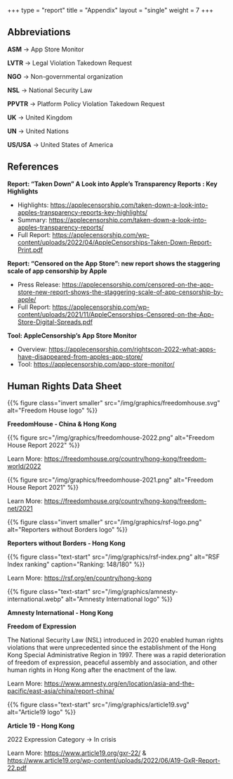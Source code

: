 +++
type = "report"
title = "Appendix"
layout = "single"
weight = 7
+++

## Abbreviations

**ASM** -> App Store Monitor

**LVTR** -> Legal Violation Takedown Request

**NGO** -> Non-governmental organization

**NSL** -> National Security Law

**PPVTR** -> Platform Policy Violation Takedown Request

**UK** -> United Kingdom

**UN** -> United Nations

**US/USA** -> United States of America

## References

**Report: “Taken Down” A Look into Apple’s Transparency Reports : Key Highlights**

- Highlights: https://applecensorship.com/taken-down-a-look-into-apples-transparency-reports-key-highlights/
- Summary: https://applecensorship.com/taken-down-a-look-into-apples-transparency-reports/
- Full Report: https://applecensorship.com/wp-content/uploads/2022/04/AppleCensorships-Taken-Down-Report-Print.pdf

**Report: “Censored on the App Store”: new report shows the staggering scale of app censorship by Apple**

- Press Release: https://applecensorship.com/censored-on-the-app-store-new-report-shows-the-staggering-scale-of-app-censorship-by-apple/
- Full Report: https://applecensorship.com/wp-content/uploads/2021/11/AppleCensorships-Censored-on-the-App-Store-Digital-Spreads.pdf

**Tool: AppleCensorship’s App Store Monitor**

- Overview: https://applecensorship.com/rightscon-2022-what-apps-have-disappeared-from-apples-app-store/
- Tool: https://applecensorship.com/app-store-monitor/


## Human Rights Data Sheet

{{% figure class="invert smaller" src="/img/graphics/freedomhouse.svg" alt="Freedom House logo" %}}

**FreedomHouse - China & Hong Kong**

{{% figure src="/img/graphics/freedomhouse-2022.png" alt="Freedom House Report 2022" %}}

Learn More: https://freedomhouse.org/country/hong-kong/freedom-world/2022

{{% figure src="/img/graphics/freedomhouse-2021.png" alt="Freedom House Report 2021" %}}

Learn More: https://freedomhouse.org/country/hong-kong/freedom-net/2021

{{% figure class="invert smaller" src="/img/graphics/rsf-logo.png" alt="Reporters without Borders logo" %}}

**Reporters without Borders - Hong Kong**

{{% figure class="text-start" src="/img/graphics/rsf-index.png" alt="RSF Index ranking" caption="Ranking: 148/180" %}}

Learn More: https://rsf.org/en/country/hong-kong

{{% figure class="text-start" src="/img/graphics/amnesty-international.webp" alt="Amnesty International logo" %}}

**Amnesty International - Hong Kong**

**Freedom of Expression**

The National Security Law (NSL) introduced in 2020 enabled human rights violations that were unprecedented since the establishment of the Hong Kong Special Administrative Region in 1997. There was a rapid deterioration of freedom of expression, peaceful assembly and association, and other human rights in Hong Kong after the enactment of the law.

Learn More: https://www.amnesty.org/en/location/asia-and-the-pacific/east-asia/china/report-china/

{{% figure class="text-start" src="/img/graphics/article19.svg" alt="Article19 logo" %}}

**Article 19 - Hong Kong**

2022 Expression Category -> In crisis

Learn More: https://www.article19.org/gxr-22/ & https://www.article19.org/wp-content/uploads/2022/06/A19-GxR-Report-22.pdf